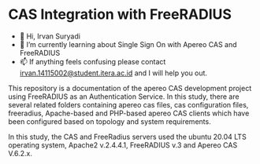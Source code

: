 # CAS Integration with FreeRADIUS

- 👋 Hi, Irvan Suryadi
- 🌱 I’m currently learning about Single Sign On with Apereo CAS and FreeRADIUS
- 📫 If anything feels confusing please contact irvan.14115002@student.itera.ac.id and I will help you out.

This repository is a documentation of the apereo CAS development project using FreeRADIUS as an Authentication Service. In this study, there are several related folders containing apereo cas files, cas configuration files, freeradius, Apache-based and PHP-based apereo CAS clients which have been configured based on topology and system requirements.

In this study, the CAS and FreeRadius servers used the ubuntu 20.04 LTS operating system, Apache2 v.2.4.4.1, FreeRADIUS v.3 and Apereo CAS V.6.2.x.
